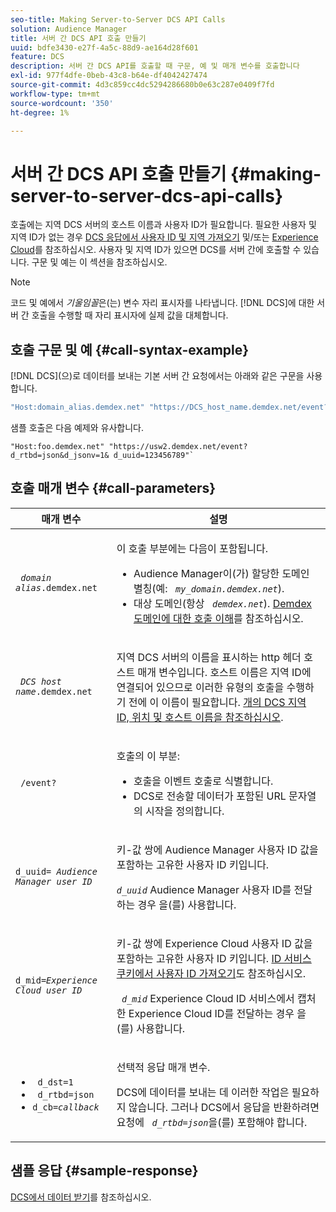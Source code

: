 ```yaml
---
seo-title: Making Server-to-Server DCS API Calls
solution: Audience Manager
title: 서버 간 DCS API 호출 만들기
uuid: bdfe3430-e27f-4a5c-88d9-ae164d28f601
feature: DCS
description: 서버 간 DCS API를 호출할 때 구문, 예 및 매개 변수를 호출합니다
exl-id: 977f4dfe-0beb-43c8-b64e-df4042427474
source-git-commit: 4d3c859cc4dc5294286680b0e63c287e0409f7fd
workflow-type: tm+mt
source-wordcount: '350'
ht-degree: 1%

---
```


# 서버 간 DCS API 호출 만들기 {#making-server-to-server-dcs-api-calls}

호출에는 지역 DCS 서버의 호스트 이름과 사용자 ID가 필요합니다. 필요한 사용자 및 지역 ID가 없는 경우 [DCS 응답에서 사용자 ID 및 지역 가져오기](/help/using/api/dcs-intro/dcs-s2s/dcs-aam-ids.md) 및/또는 [Experience Cloud](/help/using/api/dcs-intro/dcs-s2s/dcs-mcid-ids.md)를 참조하십시오. 사용자 및 지역 ID가 있으면 DCS를 서버 간에 호출할 수 있습니다. 구문 및 예는 이 섹션을 참조하십시오.

>[!NOTE]
>
>코드 및 예에서 *기울임꼴*&#x200B;은(는) 변수 자리 표시자를 나타냅니다. [!DNL DCS]에 대한 서버 간 호출을 수행할 때 자리 표시자에 실제 값을 대체합니다.

## 호출 구문 및 예 {#call-syntax-example}

[!DNL DCS]&#x200B;(으)로 데이터를 보내는 기본 서버 간 요청에서는 아래와 같은 구문을 사용합니다.

```js
"Host:domain_alias.demdex.net" "https://DCS_host_name.demdex.net/event?d_rtbd=json&d_jsonv=1&d_uuid=userID
```

샘플 호출은 다음 예제와 유사합니다.

```
"Host:foo.demdex.net" "https://usw2.demdex.net/event?d_rtbd=json&d_jsonv=1& d_uuid=123456789"`
```

## 호출 매개 변수 {#call-parameters}

<table id="table_3AF4466009B64F0C9CBE7904A4096E0C"> 
 <thead> 
  <tr> 
   <th colname="col1" class="entry"> 매개 변수 </th> 
   <th colname="col2" class="entry"> 설명 </th> 
  </tr> 
 </thead>
 <tbody> 
  <tr> 
   <td colname="col1"> <p><code> <i>domain alias</i>.demdex.net</code> </p> </td> 
   <td colname="col2"> <p>이 호출 부분에는 다음이 포함됩니다. </p> <p> 
     <ul id="ul_3EDA9C7BA6794D06BCB07A75A9BD2372"> 
      <li id="li_74624CA78D6F4536A8164AE1FA1DECB9"><span class="keyword"> Audience Manager</span>이(가) 할당한 도메인 별칭(예: <i><code> my_domain.demdex.net</code></i>). </li> 
      <li id="li_08ABE91CA247403AA480B3FB4BEF83BA">대상 도메인(항상 <i><code> demdex.net</code></i>). <a href="../../../reference/demdex-calls.md"> Demdex 도메인에 대한 호출 이해</a>를 참조하십시오. </li> 
     </ul> </p> </td> 
  </tr> 
  <tr> 
   <td colname="col1"> <p><code> <i>DCS host name</i>.demdex.net</code> </p> </td> 
   <td colname="col2"> <p>지역 <span class="wintitle"> DCS</span> 서버의 이름을 표시하는 http 헤더 호스트 매개 변수입니다. 호스트 이름은 지역 ID에 연결되어 있으므로 이러한 유형의 호출을 수행하기 전에 이 이름이 필요합니다. <a href="../../../api/dcs-intro/dcs-api-reference/dcs-regions.md">개의 DCS 지역 ID, 위치 및 호스트 이름을 참조하십시오</a>. </p> </td> 
  </tr> 
  <tr> 
   <td colname="col1"> <p><code> /event?</code> </p> </td> 
   <td colname="col2"> <p>호출의 이 부분: </p> <p> 
     <ul id="ul_6332444A305A4F12A7CBE471CA508516"> 
      <li id="li_1C5C111B2B0E4621B3FC0C20D6516041">호출을 이벤트 호출로 식별합니다. </li> 
      <li id="li_DBCE9B1C70604A629ECD7AC0A9052198">DCS로 전송할 데이터가 포함된 URL 문자열의 시작을 정의합니다. </li> 
     </ul> </p> </td> 
  </tr> 
  <tr> 
   <td colname="col1"> <p><code>d_uuid= <i>Audience Manager user ID</i></code> </p> </td> 
   <td colname="col2"> <p>키-값 쌍에 <span class="keyword"> Audience Manager</span> 사용자 ID 값을 포함하는 고유한 사용자 ID 키입니다. </p> <p><code><i>d_uuid</i></code> Audience Manager<span class="keyword"> 사용자 ID를 전달하는 경우 </span>을(를) 사용합니다. </p> </td>
  </tr> 
  <tr> 
   <td colname="col1"> <p><code>d_mid=<i>Experience Cloud user ID</i></code> </p> </td> 
   <td colname="col2"> <p>키-값 쌍에 <span class="keyword"> Experience Cloud</span> 사용자 ID 값을 포함하는 고유한 사용자 ID 키입니다. <a href="../../../api/dcs-intro/dcs-s2s/dcs-mcid-ids.md#get-user-ids-from-service-cookie"> ID 서비스 쿠키에서 사용자 ID 가져오기</a>도 참조하십시오. </p> <p><i><code> d_mid</code></i> Experience Cloud<span class="keyword"> ID 서비스에서 캡처한 </span> Experience Cloud<span class="keyword"> ID를 전달하는 경우 </span>을(를) 사용합니다. </p> </td> 
  </tr> 
  <tr> 
   <td colname="col1"> <p> 
     <ul id="ul_36E2C1A0538D4D2C94DFC1335720A524"> 
      <li id="li_8902EED431CE4F0189A94868FA52DB1F"><code> d_dst=1</code> </li> 
      <li id="li_4B6B29499D444E31808DE0A9AA0442D0"><code> d_rtbd=json</code> </li> 
      <li id="li_3430CD0438604B83BE6437E6EC480816"><code>d_cb=<i>callback</i></code> </li> 
     </ul> </p> </td> 
   <td colname="col2"> <p>선택적 응답 매개 변수. </p> <p> <span class="wintitle"> DCS</span>에 데이터를 보내는 데 이러한 작업은 필요하지 않습니다. 그러나 <span class="wintitle"> DCS</span>에서 응답을 반환하려면 요청에 <i><code> d_rtbd=json</code></i>을(를) 포함해야 합니다. </p> </td> 
  </tr> 
 </tbody> 
</table>

## 샘플 응답 {#sample-response}

[DCS에서 데이터 받기](../../../api/dcs-intro/dcs-event-calls/dcs-url-receive.md)를 참조하십시오.
